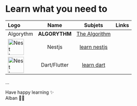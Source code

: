 # Learn what you need to 

| Logo | Name | Subjets  | Links |
|:-----|:--------:|:--------:|------:|
|  Algorythm  | **ALGORYTHM** | [The Algorithm](https://github.com/TheAlgorithms) | | 
| <img src="https://nestjs.com/img/logo-small.svg" width="50" alt="Nest Logo" /> | Nestjs | [learn nestjs](https://github.com/alban-okoby/learn-all-things-you-need/tree/main/nestjs) | 
| <img src="https://upload.wikimedia.org/wikipedia/commons/c/c6/Dart_logo.png" width="50" alt="Nest Logo" /> | Dart/Flutter | [learn dart](https://github.com/alban-okoby/learn-all-things-you-need/tree/main/Flutter/the_basics_of_dart) | 

...
<!-- 
## Learn Python 
## Why learn python ? 
Quelques raisons d'apprendre python :
- Facile à apprendre -> Python a peu de mots-clés, une structure simple et une syntaxe clairement définie. Cela permet à l'étudiant d'apprendre rapidement la langue.

- Facile à lire −> Le code Python est plus clairement défini et visible pour les yeux.
- Facile à entretenir −> Le code source de Python est assez facile à entretenir.
- Une large bibliothèque standard -> La majeure partie de la bibliothèque de Python est très portable et compatible multiplateforme sur UNIX, Windows et Mac.
- Mode interactif -> Python prend en charge un mode interactif qui permet des tests interactifs et le débogage d'extraits de code.
- Portable -> Python peut fonctionner sur une grande variété de plates-formes matérielles et possède la même interface sur toutes les plates-formes.
- Extensible - Vous pouvez ajouter des modules de bas niveau à l'interpréteur Python. Ces modules permettent aux programmeurs de compléter ou de personnaliser leurs outils pour être plus efficaces.
- Bases de données −> Python fournit des interfaces avec toutes les principales bases de données commerciales.
- Programmation GUI -> Python prend en charge les applications GUI qui peuvent être créées et portées sur de nombreux appels système, bibliothèques et systèmes Windows, tels que Windows MFC, Macintosh et le système X Window d'Unix.
- Évolutif -> Python offre une meilleure structure et un meilleur support pour les grands programmes que les scripts shell
- Python est interprété -> Python est traité au moment de l'exécution par l'interpréteur. Vous n'avez pas besoin de compiler votre programme avant de l'exécuter. Ceci est similaire à PERL et PHP 
- Python est orienté objet -> Python prend en charge le style ou la technique de programmation orienté objet qui encapsule le code dans des objets.
- Python est un langage pour débutants - Python est un excellent langage pour les programmeurs débutants et prend en charge le développement d'une large gamme d'applications allant du simple traitement de texte aux navigateurs WWW en passant par les jeux.

## Python tutorials 
### Python for beginners
[01-learn_python](https://thepythonguru.com/)

### Python framework (Django)
[create_revisiting_app](https://overiq.com/django-1-10/revisiting-cadmin-app/)
 -->

 Have happy learning ✨ <br>
 Alban 🐱‍👤
